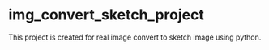 # img_convert_sketch_project
This project is created for real image convert to sketch image using python.
